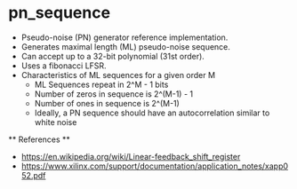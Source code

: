 # pn_sequence

* Pseudo-noise (PN) generator reference implementation.
* Generates maximal length (ML) pseudo-noise sequence.
* Can accept up to a 32-bit polynomial (31st order).
* Uses a fibonacci LFSR.
* Characteristics of ML sequences for a given order M
  * ML Sequences repeat in 2^M - 1 bits
  * Number of zeros in sequence is 2^(M-1) - 1
  * Number of ones in sequence is 2^(M-1)
  * Ideally, a PN sequence should have an autocorrelation similar to white noise

** References **
* https://en.wikipedia.org/wiki/Linear-feedback_shift_register
* https://www.xilinx.com/support/documentation/application_notes/xapp052.pdf